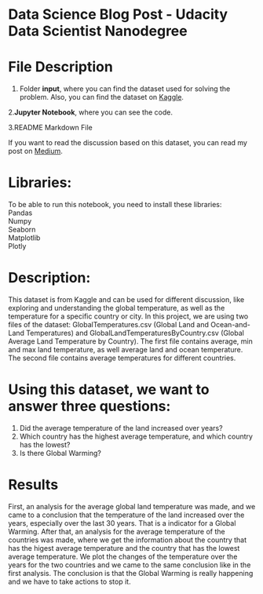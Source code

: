 # Data Science Blog Post - Udacity Data Scientist Nanodegree

# File Description

1. Folder **input**, where you can find the dataset used for solving the problem. Also, you can find the dataset on [Kaggle](https://www.kaggle.com/berkeleyearth/climate-change-earth-surface-temperature-data).<br />

2.**Jupyter Notebook**, where you can see the code.<br />

3.README Markdown File<br />


If you want to read the discussion based on this dataset, you can read my post on [Medium](https://melanija-gerasimovska378.medium.com/should-we-really-worry-about-climate-change-6e78efdfd639). 

# Libraries:

To be able to run this notebook, you need to install these libraries:<br />
Pandas<br />
Numpy<br />
Seaborn<br />
Matplotlib<br />
Plotly<br />

# Description:
This dataset is from Kaggle and can be used for different discussion, like exploring and understanding the global temperature, as well as the temperature for a specific country or city. In this project, we are using two files of the dataset: GlobalTemperatures.csv (Global Land and Ocean-and-Land Temperatures) and GlobalLandTemperaturesByCountry.csv (Global Average Land Temperature by Country). 
The first file contains average, min and max land temperature, as well average land and ocean temperature.
The second file contains average temperatures for different countries.

# Using this dataset, we want to answer three questions:
1. Did the average temperature of the land increased over years?
2. Which country has the highest average temperature, and which country has the lowest?
3. Is there Global Warming?

# Results
First, an analysis for the average global land temperature was made, and we came to a conclusion that the temperature of the land increased over the years, especially over the last 30 years. That is a indicator for a Global Warming. After that, an analysis for the average temperature of the countries was made, where we get the information about the country that has the higest average temperature and the country that has the lowest average temperature. We plot the changes of the temperature over the years for the two countries and we came to the same conclusion like in the first analysis. The conclusion is that the Global Warming is really happening and we have to take actions to stop it.

